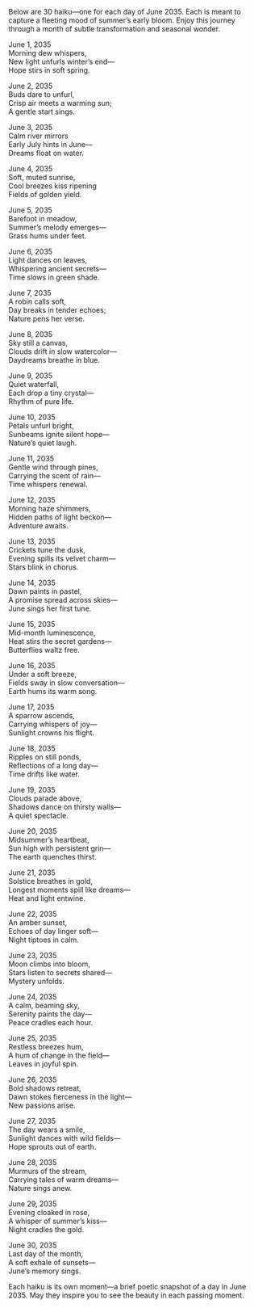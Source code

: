 Below are 30 haiku—one for each day of June 2035. Each is meant to capture a fleeting mood of summer’s early bloom. Enjoy this journey through a month of subtle transformation and seasonal wonder.

June 1, 2035  
Morning dew whispers,  
New light unfurls winter’s end—  
Hope stirs in soft spring.

June 2, 2035  
Buds dare to unfurl,  
Crisp air meets a warming sun;  
A gentle start sings.

June 3, 2035  
Calm river mirrors  
Early July hints in June—  
Dreams float on water.

June 4, 2035  
Soft, muted sunrise,  
Cool breezes kiss ripening  
Fields of golden yield.

June 5, 2035  
Barefoot in meadow,  
Summer’s melody emerges—  
Grass hums under feet.

June 6, 2035  
Light dances on leaves,  
Whispering ancient secrets—  
Time slows in green shade.

June 7, 2035  
A robin calls soft,  
Day breaks in tender echoes;  
Nature pens her verse.

June 8, 2035  
Sky still a canvas,  
Clouds drift in slow watercolor—  
Daydreams breathe in blue.

June 9, 2035  
Quiet waterfall,  
Each drop a tiny crystal—  
Rhythm of pure life.

June 10, 2035  
Petals unfurl bright,  
Sunbeams ignite silent hope—  
Nature’s quiet laugh.

June 11, 2035  
Gentle wind through pines,  
Carrying the scent of rain—  
Time whispers renewal.

June 12, 2035  
Morning haze shimmers,  
Hidden paths of light beckon—  
Adventure awaits.

June 13, 2035  
Crickets tune the dusk,  
Evening spills its velvet charm—  
Stars blink in chorus.

June 14, 2035  
Dawn paints in pastel,  
A promise spread across skies—  
June sings her first tune.

June 15, 2035  
Mid-month luminescence,  
Heat stirs the secret gardens—  
Butterflies waltz free.

June 16, 2035  
Under a soft breeze,  
Fields sway in slow conversation—  
Earth hums its warm song.

June 17, 2035  
A sparrow ascends,  
Carrying whispers of joy—  
Sunlight crowns his flight.

June 18, 2035  
Ripples on still ponds,  
Reflections of a long day—  
Time drifts like water.

June 19, 2035  
Clouds parade above,  
Shadows dance on thirsty walls—  
A quiet spectacle.

June 20, 2035  
Midsummer’s heartbeat,  
Sun high with persistent grin—  
The earth quenches thirst.

June 21, 2035  
Solstice breathes in gold,  
Longest moments spill like dreams—  
Heat and light entwine.

June 22, 2035  
An amber sunset,  
Echoes of day linger soft—  
Night tiptoes in calm.

June 23, 2035  
Moon climbs into bloom,  
Stars listen to secrets shared—  
Mystery unfolds.

June 24, 2035  
A calm, beaming sky,  
Serenity paints the day—  
Peace cradles each hour.

June 25, 2035  
Restless breezes hum,  
A hum of change in the field—  
Leaves in joyful spin.

June 26, 2035  
Bold shadows retreat,  
Dawn stokes fierceness in the light—  
New passions arise.

June 27, 2035  
The day wears a smile,  
Sunlight dances with wild fields—  
Hope sprouts out of earth.

June 28, 2035  
Murmurs of the stream,  
Carrying tales of warm dreams—  
Nature sings anew.

June 29, 2035  
Evening cloaked in rose,  
A whisper of summer’s kiss—  
Night cradles the gold.

June 30, 2035  
Last day of the month,  
A soft exhale of sunsets—  
June’s memory sings.

Each haiku is its own moment—a brief poetic snapshot of a day in June 2035. May they inspire you to see the beauty in each passing moment.
